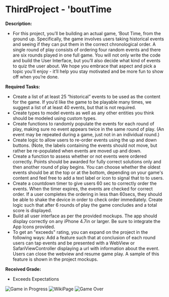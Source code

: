 # ThirdProject - 'boutTime

**Description:**
  - For this project, you’ll be building an actual game, ‘Bout Time, from the ground up.
Specifically, the game involves users taking historical events and seeing if they can put them in the correct chronological order. A single round of play consists of ordering four random events and there are six rounds played in one full game. You will not only write the code and build the User Interface, but you’ll also decide what kind of events to quiz the user about. We hope you embrace that aspect and pick a topic you’ll enjoy - it’ll help you stay motivated and be more fun to show off when you’re done.

**Required Tasks:**
  - Create a list of at least 25 “historical” events to be used as the content for the game. If you’d like the game to be playable many times, we suggest a list of at least 40 events, but that is not required.
  - Create types to model events as well as any other entities you think should be modeled using custom types.
  - Create functions to randomly populate the events for each round of play, making sure no event appears twice in the same round of play. (An event may be repeated during a game, just not in an individual round.)
  - Create logic to allow users to re-order events using the up and down buttons. (Note, the labels containing the events should not move, but rather be re-populated when events are moved up and down.
  - Create a function to assess whether or not events were ordered correctly. Points should be awarded for fully correct solutions only and then another round of play begins. You can choose whether the oldest events should be at the top or at the bottom, depending on your game's content and feel free to add a text label or icon to signal that to to users.
  - Create a countdown timer to give users 60 sec to correctly order the events. When the timer expires, the events are checked for correct order. If a user completes the ordering in less than 60secs, they should be able to shake the device in order to check order immediately. Create logic such that after 6 rounds of play the game concludes and a total score is displayed.
  - Build all user interface as per the provided mockups. The app should display correctly on any iPhone 4.7in or larger. Be sure to integrate the App Icons provided.
  - To get an "exceeds" rating, you can expand on the project in the following ways: 
  Add a feature such that at conclusion of each round users can tap events and be presented with a WebView or SafariViewController displaying a url with information about the event. Users can close the webview and resume game play. A sample of this feature is shown in the project mockups.

**Received Grade:**
  - Exceeds Expectations
  
![Game in Progress](https://i.imgur.com/D8BhaSC.png)
![WikiPage](https://i.imgur.com/qs0v3lM.png)
![Game Over](https://i.imgur.com/JQidk6z.png)

